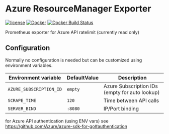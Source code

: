 Azure ResourceManager Exporter
==============================

[![license](https://img.shields.io/github/license/mblaschke/azure-resourcemanager-exporter.svg)](https://github.com/mblaschke/azure-resourcemanager-exporter/blob/master/LICENSE)
[![Docker](https://img.shields.io/badge/docker-mblaschke%2Fazure--scheduledevents--exporter-blue.svg?longCache=true&style=flat&logo=docker)](https://hub.docker.com/r/mblaschke/azure-resourcemanager-exporter/)
[![Docker Build Status](https://img.shields.io/docker/build/mblaschke/azure-resourcemanager-exporter.svg)](https://hub.docker.com/r/mblaschke/azure-resourcemanager-exporter/)

Prometheus exporter for Azure API ratelimit (currently read only)

Configuration
-------------

Normally no configuration is needed but can be customized using environment variables.

| Environment variable     | DefaultValue                | Description                                                       |
|--------------------------|-----------------------------|-------------------------------------------------------------------|
| `AZURE_SUBSCRIPTION_ID`  | `empty`                     | Azure Subscription IDs (empty for auto lookup)                    |
| `SCRAPE_TIME`            | `120`                       | Time between API calls                                            |
| `SERVER_BIND`            | `:8080`                     | IP/Port binding                                                   |

for Azure API authentication (using ENV vars) see https://github.com/Azure/azure-sdk-for-go#authentication
